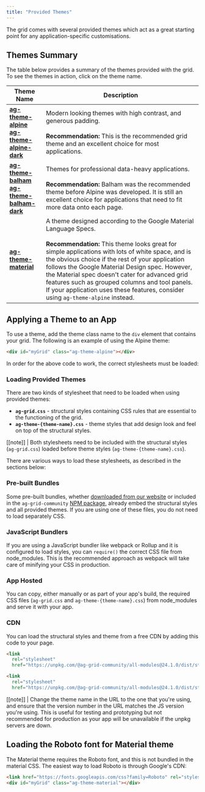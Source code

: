 ```yaml
---
title: "Provided Themes"
---
```


The grid comes with several provided themes which act as a great starting point for any application-specific customisations.


## Themes Summary

The table below provides a summary of the themes provided with the grid. To see the themes in action, click on the theme name.

| Theme Name | Description |
|------------|-------------|
| <a href="/example.php?theme=ag-theme-alpine" target="_blank" style="whiteSpace: nowrap">**ag-theme-alpine**</a><br/><a href="/example.php?theme=ag-theme-alpine-dark" target="_blank" style="whiteSpace: nowrap">**ag-theme-alpine-dark**</a> | Modern looking themes with high contrast, and generous padding. <br/><br/>**Recommendation:** This is the recommended grid theme and an excellent choice for most applications. |
| <a href="/example.php?theme=ag-theme-balham" target="_blank" style="whiteSpace: nowrap">**ag-theme-balham**</a><br/><a href="/example.php?theme=ag-theme-balham-dark" target="_blank" style="whiteSpace: nowrap">**ag-theme-balham-dark**</a> | Themes for professional data-heavy applications.<br/><br/>**Recommendation:** Balham was the recommended theme before Alpine was developed. It is still an excellent choice for applications that need to fit more data onto each page. |
| <a href="/example.php?theme=ag-theme-material" target="_blank" style="whiteSpace: nowrap">**ag-theme-material**</a> | A theme designed according to the Google Material Language Specs.<br/><br/>**Recommendation:** This theme looks great for simple applications with lots of white space, and is the obvious choice if the rest of your application follows the Google Material Design spec. However, the Material spec doesn't cater for advanced grid features such as grouped columns and tool panels. If your application uses these features, consider using `ag-theme-alpine` instead. |


## Applying a Theme to an App

To use a theme, add the theme class name to the `div` element that contains your grid. The following is an example of using the Alpine theme:


```html
<div id="myGrid" class="ag-theme-alpine"></div>
```

In order for the above code to work, the correct stylesheets must be loaded:


### Loading Provided Themes


There are two kinds of stylesheet that need to be loaded when using provided themes:

- **`ag-grid.css`** - structural styles containing CSS rules that are essential to the functioning of the grid.
- **`ag-theme-{theme-name}.css`** - theme styles that add design look and feel on top of the structural styles.


[[note]]
| Both stylesheets need to be included with the structural styles (`ag-grid.css`) loaded before theme styles (`ag-theme-{theme-name}.css`).

There are various ways to load these stylesheets, as described in the sections below:

### Pre-built Bundles

Some pre-built bundles, whether [downloaded from our website](../download/) or included in the `ag-grid-community` [NPM package](../npm/), already embed the structural styles and all provided themes. If you are using one of these files, you do not need to load separately CSS.


### JavaScript Bundlers

If you are using a JavaScript bundler like webpack or Rollup and it is configured to load styles, you can
`require()` the correct CSS file from node_modules. This is the recommended approach as webpack will take
care of minifying your CSS in production.


### App Hosted

You can copy, either manually or as part of your app's build, the required CSS files (`ag-grid.css` and `ag-theme-{theme-name}.css`) from node_modules and serve it with your app.


### CDN
You can load the structural styles and theme from a free CDN by adding this code to your page.

```html
<link
  rel="stylesheet"
  href="https://unpkg.com/@ag-grid-community/all-modules@24.1.0/dist/styles/ag-grid.css" />

<link
  rel="stylesheet"
  href="https://unpkg.com/@ag-grid-community/all-modules@24.1.0/dist/styles/ag-theme-alpine.css" />
```

[[note]]
| Change the theme name in the URL to the one that you're using, and ensure that the version number in the URL matches the JS version you're using. This is useful for testing and prototyping but not recommended for production as your app will be unavailable if the unpkg servers are down.


## Loading the Roboto font for Material theme

The Material theme requires the Roboto font, and this is not bundled in the material CSS. The easiest way to load Roboto is through Google's CDN:


```html
<link href="https://fonts.googleapis.com/css?family=Roboto" rel="stylesheet" />
<div id="myGrid" class="ag-theme-material"></div>
```

